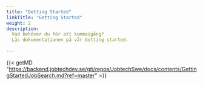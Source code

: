 ```yaml
---
title: "Getting Started"
linkTitle: "Getting Started"
weight: 2
description: 
  Vad behöver du för att kommaigång? 
  Läs dokumentationen på vår Getting started.
  
---
```


{{< getMD "https://backend.jobtechdev.se/git/repos/JobtechSwe/docs/contents/GettingStartedJobSearch.md?ref=master" >}}